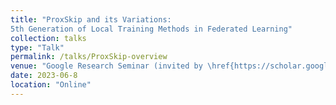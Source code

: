 ```yaml
---
title: "ProxSkip and its Variations:
5th Generation of Local Training Methods in Federated Learning"
collection: talks
type: "Talk"
permalink: /talks/ProxSkip-overview
venue: "Google Research Seminar (invited by \href{https://scholar.google.com/citations?hl=en&user=h1FZBjEAAAAJ}{Zachary Charles})"
date: 2023-06-8
location: "Online"
---
```



